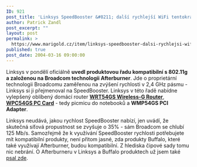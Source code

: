 ```yaml
---
ID: 921
post_title: 'Linksys SpeedBooster &#8211; další rychlejší WiFi tentokráte od Linksysu'
author: Patrick Zandl
post_excerpt: ""
layout: post
permalink: >
  https://www.marigold.cz/item/linksys-speedbooster-dalsi-rychlejsi-wifi-tentokrate-od-linksysu
published: true
post_date: 2004-03-16 09:00:00
---
```

<P>Linksys v pondělí oficiálně <STRONG>uvedl produktovou řadu kompatibilní s 802.11g a založenou na Broadcom technologii Afterburner</STRONG>. Jde o proprietární technologii Broadcomu zaměřenou na zvýšení rychlosti v 2,4 GHz pásmu - Linksys si ji přejmenoval na SpeedBooster. Linksys v této řadě nabídne vylepšený oblíbený domácí router <A href="http://www.linksys.com/products/product.asp?grid=33&amp;scid=35&amp;prid=610" target=_offsite><STRONG>WRT54GS Wireless-G Router</STRONG></A>, <B><A href="http://www.linksys.com/products/product.asp?prid=611&amp;scid=36" target=_offsite>WPC54GS PC Card</A></B> - tedy picmicu do notebooků a <STRONG>WMP54GS PCI Adapter</STRONG>. </P>
<P>Linksys neudává, jakou rychlost SpeedBooster nabízí, jen uvádí, že skutečná síťová propustnost se zvyšuje o 35% - sám Broadcom se chlubí 125 Mb/s. Samozřejmě že k využívání SpeedBooster rychlosti potřebujete mít kompatibilní produkty, není přitom jasné, zda produkty Buffalo, které také využívají Afterburner, budou kompatibilní. Z hlediska čipové sady tomu nic nebrání. O Afterburneru v Linksys a Buffalo produktech už jsem také <A href="/zprava.html?cislo=26771">psal zde</A>. </P>